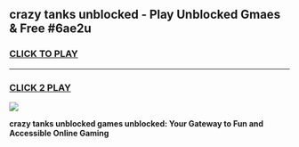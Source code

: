 
## crazy tanks unblocked - Play Unblocked Gmaes & Free #6ae2u
<h3>
<a href="https://news.freeplayer.one?title=crazy_tanks_unblocked&ref=24F">CLICK TO PLAY</a></h3>
<hr>

<h3>
<a href="https://news.freeplayer.one?title=crazy_tanks_unblocked&ref=24F">CLICK 2 PLAY</a>
  
</h3>

<a href="https://news.freeplayer.one?title=crazy_tanks_unblocked&ref=24F/"><img src="https://clearcache.store/games.png"></a>


**crazy tanks unblocked games unblocked: Your Gateway to Fun and Accessible Online Gaming**
